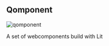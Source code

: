 ## Qomponent

![qomponent](.github/blob/main/profile/qomponent.png)

A set of webcomponents build with Lit
